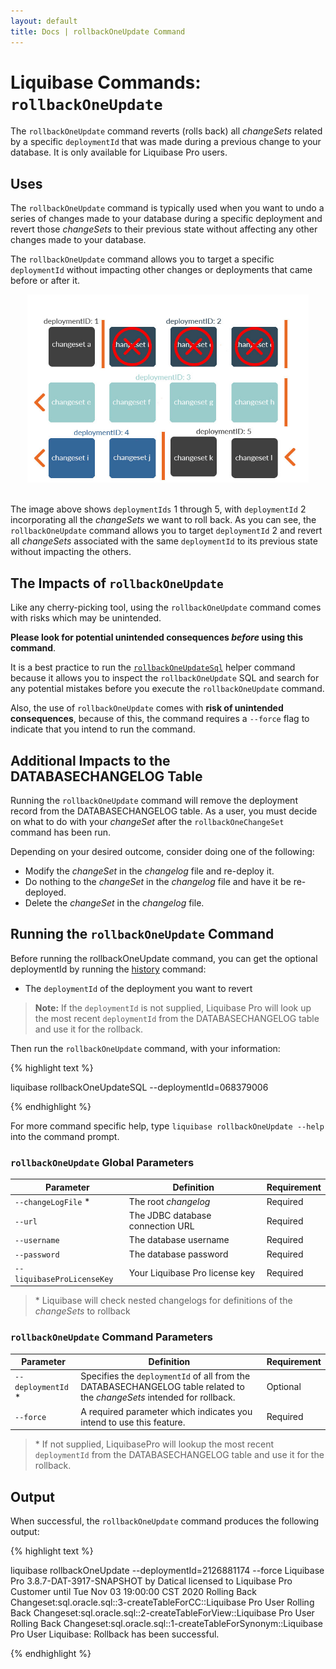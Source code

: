 ```yaml
---
layout: default
title: Docs | rollbackOneUpdate Command
---
```


# Liquibase Commands: `rollbackOneUpdate`
The `rollbackOneUpdate` command reverts (rolls back) all *changeSets* related by a specific `deploymentId` that was made during a previous change to your database. It is only available for Liquibase Pro users.

## Uses
The `rollbackOneUpdate` command is typically used when you want to undo a series of changes made to your database during a specific deployment and revert those *changeSets* to their previous state without affecting any other changes made to your database.

The `rollbackOneUpdate` command allows you to target a specific `deploymentId` without impacting other changes or deployments that came before or after it.

<div align="center"><img src="/images/rollback_pro-target-one-update.jpg" width="450px" alt="Image example of rollbackOneUpdate" /></div>
<br />

The image above shows `deploymentIds` 1 through 5, with `deploymentId` 2 incorporating all the *changeSets* we want to roll back. As you can see, the `rollbackOneUpdate` command allows you to target `deploymentId` 2 and revert all *changeSets* associated with the same `deploymentId` to its previous state without impacting the others.

## The Impacts of `rollbackOneUpdate`
Like any cherry-picking tool, using the `rollbackOneUpdate` command comes with risks which may be unintended.

**Please look for potential unintended consequences *before* using this command**.

It is a best practice to run the [`rollbackOneUpdateSql`](/documentation/rollbackoneupdatesql.html) helper command because it allows you to inspect the `rollbackOneUpdate` SQL and search for any potential mistakes before you execute the `rollbackOneUpdate` command.

Also, the use of `rollbackOneUpdate` comes with **risk of unintended consequences**, because of this, the command requires a `--force` flag to indicate that you intend to run the command.

## Additional Impacts to the DATABASECHANGELOG Table
Running the `rollbackOneUpdate` command will remove the deployment record from the DATABASECHANGELOG table. As a user, you must decide on what to do with your *changeSet* after the `rollbackOneChangeSet` command has been run.

Depending on your desired outcome, consider doing one of the following:
- Modify the *changeSet* in the *changelog* file and re-deploy it.
- Do nothing to the *changeSet* in the *changelog* file and have it be re-deployed.
- Delete the *changeSet* in the *changelog* file.

## Running the `rollbackOneUpdate` Command
Before running the rollbackOneUpdate command, you can get the optional deploymentId by running the [history](/documentation/history.html) command:
- The `deploymentId` of the deployment you want to revert

>**Note:** If the `deploymentId` is not supplied, Liquibase Pro will look up the most recent `deploymentId` from the DATABASECHANGELOG table and use it for the rollback.

Then run the `rollbackOneUpdate` command, with your information:

{% highlight text %}

liquibase rollbackOneUpdateSQL --deploymentId=068379006

{% endhighlight %}

For more command specific help, type `liquibase rollbackOneUpdate --help` into the command prompt.

### `rollbackOneUpdate` Global Parameters

 Parameter | Definition | Requirement
 --- | --- | ---
 `--changeLogFile` * | The root *changelog* | Required
 `--url` | The JDBC database connection URL | Required
 `--username` | The database username | Required
 `--password` | The database password | Required
 `--liquibaseProLicenseKey` | Your Liquibase Pro license key | Required

> &#42; Liquibase will check nested changelogs for definitions of the *changeSets* to rollback

### `rollbackOneUpdate` Command Parameters

 Parameter | Definition | Requirement
 --- | --- | ---
 `--deploymentId` * | Specifies the `deploymentId` of all from the DATABASECHANGELOG table related to the *changeSets* intended for rollback. | Optional
 `--force` | A required parameter which indicates you intend to use this feature. | Required

> &#42; If not supplied, LiquibasePro will lookup the most recent `deploymentId` from the DATABASECHANGELOG table and use it for the rollback.

## Output
When successful, the `rollbackOneUpdate` command produces the following output:

{% highlight text %}

liquibase rollbackOneUpdate --deploymentId=2126881174 --force
Liquibase Pro 3.8.7-DAT-3917-SNAPSHOT by Datical licensed to Liquibase Pro Customer until Tue Nov 03 19:00:00 CST 2020
Rolling Back Changeset:sql.oracle.sql::3-createTableForCC::Liquibase Pro User
Rolling Back Changeset:sql.oracle.sql::2-createTableForView::Liquibase Pro User
Rolling Back Changeset:sql.oracle.sql::1-createTableForSynonym::Liquibase Pro User
Liquibase: Rollback has been successful.

{% endhighlight %}
